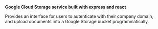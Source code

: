 **Google Cloud Storage service built with express and react**

Provides an interface for users to autenticate with their company domain, and upload documents into a Google Storage bucket programmatically.
